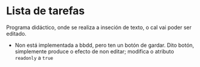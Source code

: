 # Lista de tarefas

Programa didáctico, onde se realiza a inseción de texto, o cal vai poder ser editado.

- Non está implementada a bbdd, pero ten un botón de gardar. Dito botón, simplemente produce o efecto de non editar; modifica o atributo `readonly` a `true`